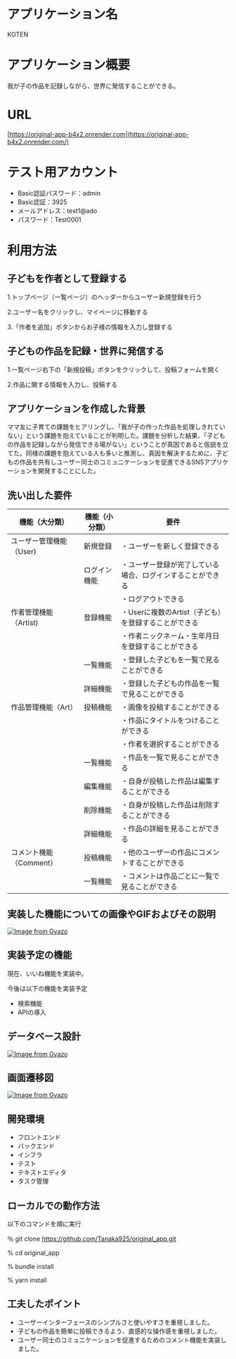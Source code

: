 # アプリケーション名

KOTEN

# アプリケーション概要

我が子の作品を記録しながら、世界に発信することができる。

# URL

[https://original-app-b4x2.onrender.com](https://original-app-b4x2.onrender.com/)

# テスト用アカウント

- Basic認証パスワード：admin
- Basic認証：3925
- メールアドレス：test1@ado
- パスワード：Test0001

# 利用方法

## 子どもを作者として登録する

1.トップページ（一覧ページ）のヘッダーからユーザー新規登録を行う

2.ユーザー名をクリックし、マイページに移動する

3.「作者を追加」ボタンからお子様の情報を入力し登録する

## 子どもの作品を記録・世界に発信する

1.一覧ページ右下の「新規投稿」ボタンをクリックして、投稿フォームを開く

2.作品に関する情報を入力し、投稿する

## アプリケーションを作成した背景

ママ友に子育ての課題をヒアリングし、「我が子の作った作品を処理しきれていない」という課題を抱えていることが判明した。課題を分析した結果、「子どもの作品を記録しながら発信できる場がない」ということが真因であると仮説を立てた。同様の課題を抱えている人も多いと推測し、真因を解決するために、子どもの作品を共有しユーザー同士のコミュニケーションを促進できるSNSアプリケーションを開発することにした。

## 洗い出した要件

| 機能（大分類） | 機能（小分類） | 要件 |
| --- | --- | --- |
| ユーザー管理機能（User) | 新規登録 | ・ユーザーを新しく登録できる |
|  | ログイン機能 | ・ユーザー登録が完了している場合、ログインすることができる |
|  |  | ・ログアウトできる |
| 作者管理機能（Artist) | 登録機能 | ・Userに複数のArtist（子ども）を登録することができる
|  |  | ・作者ニックネーム・生年月日を登録することができる |
|  | 一覧機能 | ・登録した子どもを一覧で見ることができる |
|  | 詳細機能 | ・登録した子どもの作品を一覧で見ることができる |
| 作品管理機能（Art） | 投稿機能 | ・画像を投稿することができる
|  |  | ・作品にタイトルをつけることができる
|  |  | ・作者を選択することができる |
|  | 一覧機能 | ・作品を一覧で見ることができる |
|  | 編集機能 | ・自身が投稿した作品は編集することができる |
|  | 削除機能 | ・自身が投稿した作品は削除することができる |
|  | 詳細機能 | ・作品の詳細を見ることができる |
| コメント機能（Comment） | 投稿機能 | ・他のユーザーの作品にコメントすることができる |
|  | 一覧機能 | ・コメントは作品ごとに一覧で見ることができる |

## 実装した機能についての画像やGIFおよびその説明
[![Image from Gyazo](https://i.gyazo.com/7930b96f8c9393b0e8e4ea0af5034a75.jpg)](https://gyazo.com/7930b96f8c9393b0e8e4ea0af5034a75)

## 実装予定の機能

現在、いいね機能を実装中。

今後は以下の機能を実装予定

- 検索機能
- APIの導入

## データベース設計

[![Image from Gyazo](https://i.gyazo.com/972249077e7075bbfb780c51be7cd12f.png)](https://gyazo.com/972249077e7075bbfb780c51be7cd12f)

## 画面遷移図

[![Image from Gyazo](https://i.gyazo.com/f5d695aac688a6c1b1c85e254e453447.png)](https://gyazo.com/f5d695aac688a6c1b1c85e254e453447)

## 開発環境

- フロントエンド
- バックエンド
- インフラ
- テスト
- テキストエディタ
- タスク管理

## ローカルでの動作方法

以下のコマンドを順に実行

％ git clone https://github.com/Tanaka925/original_app.git

% cd original_app

% bundle install

% yarn install

 ## 工夫したポイント

- ユーザーインターフェースのシンプルさと使いやすさを重視しました。
- 子どもの作品を簡単に投稿できるよう、直感的な操作感を重視しました。
- ユーザー同士のコミュニケーションを促進するためのコメント機能を実装しました。